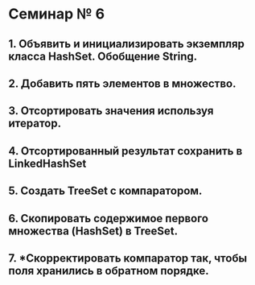 # Семинар № 6
##
## 1. Объявить и инициализировать экземпляр класса HashSet. Обобщение String.
##
## 2. Добавить пять элементов в множество.
##
## 3. Отсортировать значения используя итератор.
##
## 4. Отсортированный результат сохранить в LinkedHashSet
##
## 5. Создать TreeSet с компаратором.
## 
## 6. Скопировать содержимое первого множества (HashSet) в TreeSet.
##
## 7. *Скорректировать компаратор так, чтобы поля хранились в обратном порядке.
##

